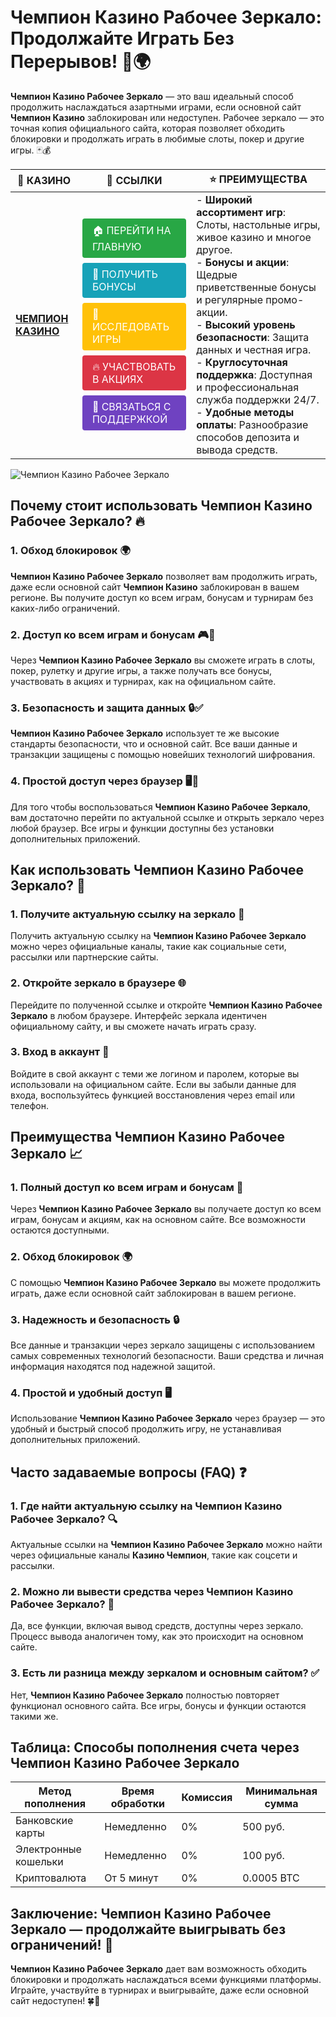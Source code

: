 # **Чемпион Казино Рабочее Зеркало: Продолжайте Играть Без Перерывов!** 🎰🌍

**Чемпион Казино Рабочее Зеркало** — это ваш идеальный способ продолжить наслаждаться азартными играми, если основной сайт **Чемпион Казино** заблокирован или недоступен. Рабочее зеркало — это точная копия официального сайта, которая позволяет обходить блокировки и продолжать играть в любимые слоты, покер и другие игры. 🃏💰

| 🎰 **КАЗИНО**                              | 🔗 **ССЫЛКИ**                                                                                                                                                                                                 | ⭐ **ПРЕИМУЩЕСТВА**                                                                                     |
|--------------------------------------------|-------------------------------------------------------------------------------------------------------------------------------------------------------------------------------------------------------------|--------------------------------------------------------------------------------------------------------|
| **[ЧЕМПИОН КАЗИНО](https://temon-gter.cfd/go/lRq?p80412p304504pcc44t17455)** | <a href="https://temon-gter.cfd/go/lRq?p80412p304504pcc44t17455" style="display: inline-block; padding: 8px 16px; margin: 4px 0; background-color: #28a745; color: white; text-decoration: none; border-radius: 4px;">🏠 ПЕРЕЙТИ НА ГЛАВНУЮ</a><br> <a href="https://temon-gter.cfd/go/lRq?p80412p304504pcc44t17455" style="display: inline-block; padding: 8px 16px; margin: 4px 0; background-color: #17a2b8; color: white; text-decoration: none; border-radius: 4px;">🎁 ПОЛУЧИТЬ БОНУСЫ</a><br> <a href="https://temon-gter.cfd/go/lRq?p80412p304504pcc44t17455" style="display: inline-block; padding: 8px 16px; margin: 4px 0; background-color: #ffc107; color: white; text-decoration: none; border-radius: 4px;">🎲 ИССЛЕДОВАТЬ ИГРЫ</a><br> <a href="https://temon-gter.cfd/go/lRq?p80412p304504pcc44t17455" style="display: inline-block; padding: 8px 16px; margin: 4px 0; background-color: #dc3545; color: white; text-decoration: none; border-radius: 4px;">🔥 УЧАСТВОВАТЬ В АКЦИЯХ</a><br> <a href="https://temon-gter.cfd/go/lRq?p80412p304504pcc44t17455" style="display: inline-block; padding: 8px 16px; margin: 4px 0; background-color: #6f42c1; color: white; text-decoration: none; border-radius: 4px;">💬 СВЯЗАТЬСЯ С ПОДДЕРЖКОЙ</a> | - **Широкий ассортимент игр**: Слоты, настольные игры, живое казино и многое другое.<br>- **Бонусы и акции**: Щедрые приветственные бонусы и регулярные промо-акции.<br>- **Высокий уровень безопасности**: Защита данных и честная игра.<br>- **Круглосуточная поддержка**: Доступная и профессиональная служба поддержки 24/7.<br>- **Удобные методы оплаты**: Разнообразие способов депозита и вывода средств. |

![Чемпион Казино Рабочее Зеркало](https://sun9-31.userapi.com/impg/EIec6EVmALCyBhCTbcVPbRvesUXjcvwDdQQWhw/kGqDq3jXdV0.jpg?size=1024x435&quality=95&sign=a2477679cbc744f5be7528654025123b&c_uniq_tag=ryznTnKeSP0f07A1Xqo9QdQyNFMb5J_7WC-T7YP5ogI&type=album)

## Почему стоит использовать **Чемпион Казино Рабочее Зеркало**? 🔥

### 1. **Обход блокировок** 🌍

**Чемпион Казино Рабочее Зеркало** позволяет вам продолжить играть, даже если основной сайт **Чемпион Казино** заблокирован в вашем регионе. Вы получите доступ ко всем играм, бонусам и турнирам без каких-либо ограничений.

### 2. **Доступ ко всем играм и бонусам** 🎮💸

Через **Чемпион Казино Рабочее Зеркало** вы сможете играть в слоты, покер, рулетку и другие игры, а также получать все бонусы, участвовать в акциях и турнирах, как на официальном сайте.

### 3. **Безопасность и защита данных** 🔒✅

**Чемпион Казино Рабочее Зеркало** использует те же высокие стандарты безопасности, что и основной сайт. Все ваши данные и транзакции защищены с помощью новейших технологий шифрования.

### 4. **Простой доступ через браузер** 🖥️📱

Для того чтобы воспользоваться **Чемпион Казино Рабочее Зеркало**, вам достаточно перейти по актуальной ссылке и открыть зеркало через любой браузер. Все игры и функции доступны без установки дополнительных приложений.

## Как использовать **Чемпион Казино Рабочее Зеркало**? 🏁

### 1. **Получите актуальную ссылку на зеркало** 🔗

Получить актуальную ссылку на **Чемпион Казино Рабочее Зеркало** можно через официальные каналы, такие как социальные сети, рассылки или партнерские сайты.

### 2. **Откройте зеркало в браузере** 🌐

Перейдите по полученной ссылке и откройте **Чемпион Казино Рабочее Зеркало** в любом браузере. Интерфейс зеркала идентичен официальному сайту, и вы сможете начать играть сразу.

### 3. **Вход в аккаунт** 📝

Войдите в свой аккаунт с теми же логином и паролем, которые вы использовали на официальном сайте. Если вы забыли данные для входа, воспользуйтесь функцией восстановления через email или телефон.

## Преимущества **Чемпион Казино Рабочее Зеркало** 📈

### 1. **Полный доступ ко всем играм и бонусам** 🎰

Через **Чемпион Казино Рабочее Зеркало** вы получаете доступ ко всем играм, бонусам и акциям, как на основном сайте. Все возможности остаются доступными.

### 2. **Обход блокировок** 🌍

С помощью **Чемпион Казино Рабочее Зеркало** вы можете продолжить играть, даже если основной сайт заблокирован в вашем регионе.

### 3. **Надежность и безопасность** 🔒

Все данные и транзакции через зеркало защищены с использованием самых современных технологий безопасности. Ваши средства и личная информация находятся под надежной защитой.

### 4. **Простой и удобный доступ** 🖥️

Использование **Чемпион Казино Рабочее Зеркало** через браузер — это удобный и быстрый способ продолжить игру, не устанавливая дополнительных приложений.

## Часто задаваемые вопросы (FAQ) ❓

### **1. Где найти актуальную ссылку на **Чемпион Казино Рабочее Зеркало**?** 🔍

Актуальные ссылки на **Чемпион Казино Рабочее Зеркало** можно найти через официальные каналы **Казино Чемпион**, такие как соцсети и рассылки.

### **2. Можно ли вывести средства через **Чемпион Казино Рабочее Зеркало**?** 💸

Да, все функции, включая вывод средств, доступны через зеркало. Процесс вывода аналогичен тому, как это происходит на основном сайте.

### **3. Есть ли разница между зеркалом и основным сайтом?** ✅

Нет, **Чемпион Казино Рабочее Зеркало** полностью повторяет функционал основного сайта. Все игры, бонусы и функции остаются такими же.

## Таблица: Способы пополнения счета через **Чемпион Казино Рабочее Зеркало**

| Метод пополнения   | Время обработки | Комиссия | Минимальная сумма |
|---------------------|------------------|----------|-------------------|
| Банковские карты    | Немедленно       | 0%       | 500 руб.          |
| Электронные кошельки| Немедленно       | 0%       | 100 руб.          |
| Криптовалюта        | От 5 минут       | 0%       | 0.0005 BTC        |

## Заключение: **Чемпион Казино Рабочее Зеркало** — продолжайте выигрывать без ограничений! 🎉

**Чемпион Казино Рабочее Зеркало** дает вам возможность обходить блокировки и продолжать наслаждаться всеми функциями платформы. Играйте, участвуйте в турнирах и выигрывайте, даже если основной сайт недоступен! 🍀🎰

